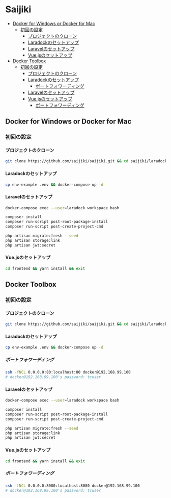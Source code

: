 # Saijiki

- [Docker for Windows or Docker for Mac](#docker-for-windows-or-docker-for-mac)
    - [初回の設定](#初回の設定)
        - [プロジェクトのクローン](#プロジェクトのクローン)
        - [Laradockのセットアップ](#laradockのセットアップ)
        - [Laravelのセットアップ](#laravelのセットアップ)
        - [Vue.jsのセットアップ](#vuejsのセットアップ)
- [Docker Toolbox](#docker-toolbox)
    - [初回の設定](#初回の設定-1)
        - [プロジェクトのクローン](#プロジェクトのクローン-1)
        - [Laradockのセットアップ](#laradockのセットアップ-1)
            - [ポートフォワーディング](#ポートフォワーディング)
        - [Laravelのセットアップ](#laravelのセットアップ-1)
        - [Vue.jsのセットアップ](#vuejsのセットアップ-1)
            - [ポートフォワーディング](#ポートフォワーディング-1)

## Docker for Windows or Docker for Mac

### 初回の設定

#### プロジェクトのクローン

```sh
git clone https://github.com/saijiki/saijiki.git && cd saijiki/laradock
```

#### Laradockのセットアップ

```sh
cp env-example .env && docker-compose up -d
```

#### Laravelのセットアップ

```sh
docker-compose exec --user=laradock workspace bash

composer install
composer run-script post-root-package-install
composer run-script post-create-project-cmd

php artisan migrate:fresh --seed
php artisan storage:link
php artisan jwt:secret
```

#### Vue.jsのセットアップ

```sh
cd frontend && yarn install && exit
```

## Docker Toolbox

### 初回の設定

#### プロジェクトのクローン

```sh
git clone https://github.com/saijiki/saijiki.git && cd saijiki/laradock
```

#### Laradockのセットアップ

```sh
cp env-example .env && docker-compose up -d
```

##### ポートフォワーディング

```sh
ssh -fNCL 0.0.0.0:80:localhost:80 docker@192.168.99.100
# docker@192.168.99.100's password: tcuser
```

#### Laravelのセットアップ

```sh
docker-compose exec --user=laradock workspace bash

composer install
composer run-script post-root-package-install
composer run-script post-create-project-cmd

php artisan migrate:fresh --seed
php artisan storage:link
php artisan jwt:secret
```

#### Vue.jsのセットアップ

```sh
cd frontend && yarn install && exit
```

##### ポートフォワーディング

```sh
ssh -fNCL 0.0.0.0:8080:localhost:8080 docker@192.168.99.100
# docker@192.168.99.100's password: tcuser
```
